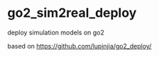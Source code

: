 # go2_sim2real_deploy
deploy simulation models on go2


based on https://github.com/lupinjia/go2_deploy/
